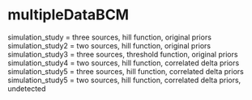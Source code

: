 # multipleDataBCM

simulation_study = three sources, hill function, original priors
simulation_study2 = two sources, hill function, original priors
simulation_study3 = three sources, threshold function, original priors
simulation_study4 = two sources, hill function, correlated delta priors
simulation_study5 = three sources, hill function, correlated delta priors
simulation_study5 = two sources, hill function, correlated delta priors, undetected
